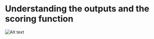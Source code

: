 # Understanding the outputs and the scoring function


![Alt text](https://github.com/vgolfier/Uber-Prize-Starter-Kit/blob/master/Images/Measures_of_congestion.png)
